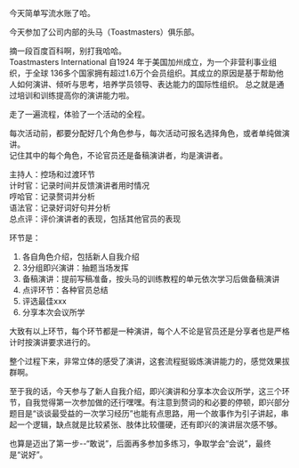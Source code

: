 今天简单写流水账了哈。

今天参加了公司内部的头马（Toastmasters）俱乐部。

摘一段百度百科啊，别打我哈哈。  
Toastmasters International 自1924 年于美国加州成立，为一个非营利事业组织，于全球 136多个国家拥有超过1.6万个会员组织。其成立的原因是基于帮助他人如何演讲、倾听与思考，培养学员领导、表达能力的国际性组织。
总之就是通过培训和训练提高你的演讲能力啦。

走了一遍流程，体验了一个活动的全程。

每次活动前，都要分配好几个角色参与，每次活动可报名选择角色，或者单纯做演讲。  
记住其中的每个角色，不论官员还是备稿演讲者，均是演讲者。

主持人：控场和过渡环节  
计时官：记录时间并反馈演讲者用时情况  
哼哈官：记录赘词并分析  
语法官：记录好词好句并分析  
总点评：评价演讲者的表现，包括其他官员的表现

环节是：
  1. 各自角色介绍，包括新人自我介绍
  2. 3分组即兴演讲：抽题当场发挥
  3. 备稿演讲：提前写稿准备，按头马的训练教程的单元依次学习后做备稿演讲
  4. 点评环节：各种官员总结
  5. 评选最佳xxx
  6. 分享本次会议所学

大致有以上环节，每个环节都是一种演讲，每个人不论是官员还是分享者也是严格计时按演讲要求进行的。

整个过程下来，非常立体的感受了演讲，这套流程挺锻炼演讲能力的，感觉效果拔群啊。

至于我的话，今天参与了新人自我介绍，即兴演讲和分享本次会议所学，这三个环节，自我觉得第一次参加做的还行嘿嘿。有注意到赘词的和必要的停顿，即兴部分题目是“谈谈最受益的一次学习经历”也能有点思路，用一个故事作为引子讲起，串起一个逻辑，缺点就是比较紧张、肢体比较僵硬，还有即兴的演讲层次感不够。

也算是迈出了第一步--“敢说”，后面再多参加多练习，争取学会“会说”，最终是“说好”。

